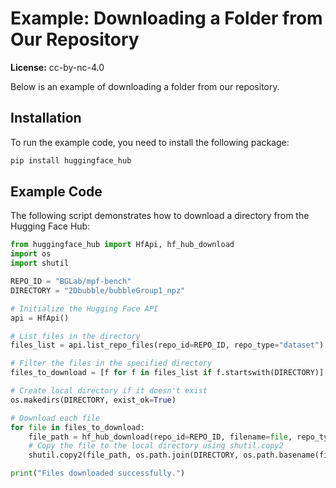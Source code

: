 # Example: Downloading a Folder from Our Repository

**License:** cc-by-nc-4.0

Below is an example of downloading a folder from our repository.

## Installation

To run the example code, you need to install the following package:

```bash
pip install huggingface_hub
```

## Example Code

The following script demonstrates how to download a directory from the Hugging Face Hub:

```python 
from huggingface_hub import HfApi, hf_hub_download
import os
import shutil

REPO_ID = "BGLab/mpf-bench"
DIRECTORY = "2Dbubble/bubbleGroup1_npz"

# Initialize the Hugging Face API
api = HfApi()

# List files in the directory
files_list = api.list_repo_files(repo_id=REPO_ID, repo_type="dataset")

# Filter the files in the specified directory
files_to_download = [f for f in files_list if f.startswith(DIRECTORY)]

# Create local directory if it doesn't exist
os.makedirs(DIRECTORY, exist_ok=True)

# Download each file
for file in files_to_download:
    file_path = hf_hub_download(repo_id=REPO_ID, filename=file, repo_type="dataset")
    # Copy the file to the local directory using shutil.copy2
    shutil.copy2(file_path, os.path.join(DIRECTORY, os.path.basename(file_path)))

print("Files downloaded successfully.")

```
